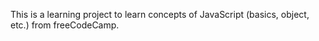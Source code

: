 This is a learning project to learn concepts of JavaScript (basics, object,
etc.) from freeCodeCamp.
